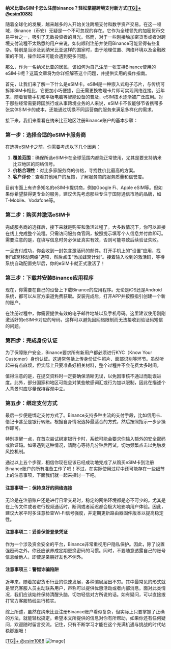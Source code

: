 **纳米比亚eSIM卡怎么注册binance？轻松掌握跨境支付新方式[[TG💪+ @esim1088](https://t.me/s/esim1088)]**

随着全球化的发展，越来越多的人开始关注跨境支付和数字资产交易。在这一领域，Binance（币安）无疑是一个不可忽视的存在。它作为全球领先的加密货币交易平台之一，吸引了无数投资者的目光。然而，对于一些刚接触加密货币或者对跨境支付流程不太熟悉的用户来说，如何顺利注册并使用Binance可能显得有些复杂。特别是当涉及到纳米比亚这样的国家时，由于地理位置、网络环境以及金融政策的不同，操作起来可能会遇到更多问题。

那么，作为一名纳米比亚的居民，该如何为自己注册一张支持Binance使用的eSIM卡呢？这篇文章将为你详细解答这个问题，并提供实用的操作指南。

首先，让我们来了解一下什么是eSIM卡。eSIM是一种嵌入式电子芯片，与传统可拆卸SIM卡相比，它更加小巧便捷，且无需更换物理卡片即可实现网络连接。近年来，随着智能手机和平板电脑等智能设备的普及，eSIM技术逐渐被广泛应用。对于那些经常需要跨国旅行或从事跨境业务的人来说，eSIM卡不仅能够节省携带多张实体SIM卡的成本，还能通过切换不同运营商的服务来满足多样化的需求。

接下来，我们来看看在纳米比亚地区注册Binance账户的基本步骤：

### 第一步：选择合适的eSIM卡服务商

在选择eSIM卡之前，你需要考虑以下几个因素：
1. **覆盖范围**：确保所选eSIM卡在全球范围内都能正常使用，尤其是要支持纳米比亚地区的网络信号。
2. **价格合理性**：对比多家服务商的价格，寻找性价比最高的方案。
3. **客户评价**：查看其他用户的反馈，了解服务商的服务质量和信誉度。

目前市面上有许多知名的eSIM卡提供商，例如Google Fi、Apple eSIM等。但如果你希望获得更专业的服务，建议优先考虑那些专注于国际通信市场的品牌，如T-Mobile、Vodafone等。

### 第二步：购买并激活eSIM卡

完成服务商的选择后，接下来就是购买和激活过程了。大多数情况下，你可以直接在线上完成整个流程。只需访问服务商官网，按照提示填写个人信息并付款即可。需要注意的是，在填写信息时务必保证真实有效，否则可能导致后续验证失败。

一旦支付成功，你会收到一封包含激活码的邮件。打开手机上的“设置”应用，找到“蜂窝移动网络”选项，然后点击“添加蜂窝计划”。接着输入收到的激活码，等待系统自动配置完毕后，你的eSIM卡就正式激活了！

### 第三步：下载并安装Binance应用程序

现在，你需要在自己的设备上下载Binance的应用程序。无论是iOS还是Android系统，都可以从官方渠道免费获取。安装完成后，打开APP并按照指引创建一个新的账户。

在注册过程中，你需要提供有效的电子邮件地址以及手机号码。这里建议使用刚刚激活好的eSIM卡对应的号码，这样可以避免因网络限制而无法接收到验证码短信的问题。

### 第四步：完成身份认证

为了保障账户安全，Binance要求所有新用户都必须进行KYC（Know Your Customer）身份认证。这通常包括上传身份证件照片、面部识别等环节。虽然听起来有点麻烦，但实际上只要准备好相关材料，整个过程并不会花费太多时间。

值得注意的是，在提交资料时一定要确保清晰无误，以免因审核不通过而耽误进度。此外，部分国家和地区可能会对某些敏感词汇或行为加以限制，因此在描述个人背景时应尽量保持客观中立。

### 第五步：绑定支付方式

最后一步便是绑定支付方式了。Binance支持多种主流的支付手段，比如信用卡、借记卡甚至是银行转账。根据自身情况选择最适合的方式，然后按照指示一步步操作即可。

特别提醒一点，在首次尝试绑定银行卡时，系统可能会要求你输入额外的安全密码或验证码。如果遇到这种情况，请耐心等待几分钟后再试，切勿频繁点击以免触发风控机制。

通过以上五个步骤，相信你现在应该已经成功地完成了从购买eSIM卡到注册Binance账户的所有准备工作了吧！不过，在实际使用过程中还可能存在一些细节上的注意事项，下面我们就一起来探讨一下吧。

#### 注意事项一：保持良好的网络连接

无论是在注册账户还是进行日常交易时，稳定的网络环境都是必不可少的。尤其是在上传文件或者进行视频通话时，断网或者延迟都会极大地影响用户体验。因此，建议大家平时多注意检查Wi-Fi信号强度，并定期更新路由器固件版本以提高稳定性。

#### 注意事项二：妥善保管登录凭证

作为一个涉及资金安全的平台，Binance非常重视用户隐私保护。因此，除了设置强密码之外，你还应该养成定期更换密码的习惯。同时，不要随意透露自己的账号信息给他人，即使是亲朋好友也不例外。

#### 注意事项三：警惕诈骗陷阱

近年来，随着加密货币行业的快速发展，各种骗局层出不穷。其中最常见的形式就是冒充客服人员主动联系用户，声称可以提供优惠活动或者内部消息。面对此类情况，我们应该始终保持清醒头脑，切勿轻信对方所说的话。如有疑问，可以直接拨打官方客服热线进行核实。

综上所述，虽然在纳米比亚注册Binance账户看似复杂，但实际上只要掌握了正确的方法，就能轻松搞定。希望本文所提供的信息对你有所帮助，如果你还有任何疑问，欢迎随时留言交流。记住，只有不断学习才能在这个充满机遇与挑战的时代站稳脚跟哦！

[[TG💪+ @esim1088](https://t.me/s/esim1088) ![Image](https://i.postimg.cc/4NQfJmqS/Snipaste-2025-05-13-00-14-12.png)]